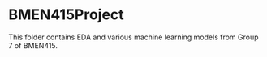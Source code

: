# BMEN415Project

This folder contains EDA and various machine learning models from Group 7 of BMEN415.
